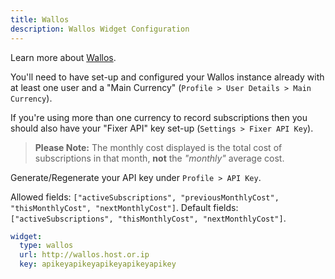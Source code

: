 ```yaml
---
title: Wallos
description: Wallos Widget Configuration
---
```


Learn more about [Wallos](https://github.com/ellite/wallos).

You'll need to have set-up and configured your Wallos instance already with at least one user and a "Main Currency" (`Profile > User Details > Main Currency`).

If you're using more than one currency to record subscriptions then you should also have your "Fixer API" key set-up (`Settings > Fixer API Key`).

> **Please Note:** The monthly cost displayed is the total cost of subscriptions in that month, **not** the _"monthly"_ average cost.

Generate/Regenerate your API key under `Profile > API Key`.

Allowed fields: `["activeSubscriptions", "previousMonthlyCost", "thisMonthlyCost", "nextMonthlyCost"]`.
Default fields: `["activeSubscriptions", "thisMonthlyCost", "nextMonthlyCost"]`.

```yaml
widget:
  type: wallos
  url: http://wallos.host.or.ip
  key: apikeyapikeyapikeyapikeyapikey
```
